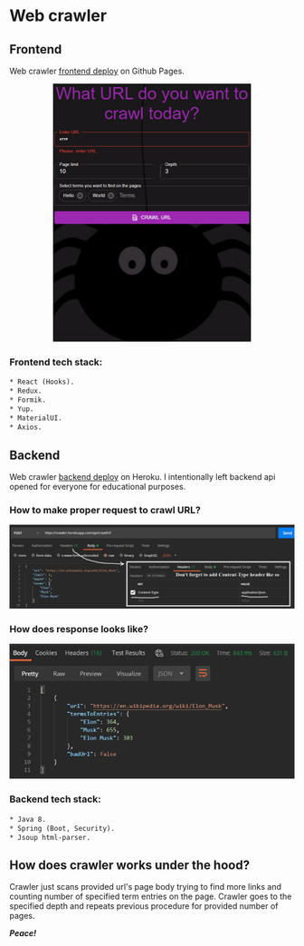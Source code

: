 # Web crawler

## Frontend

Web crawler [frontend deploy](https://lartiquel.github.io/crawler/) on Github Pages.

<p align="center">
  <img src="results/example.gif" width="350" height="455">
</p>

### Frontend tech stack:
	* React (Hooks).
	* Redux.
	* Formik.
	* Yup.
	* MaterialUI.
	* Axios.

## Backend

Web crawler [backend deploy](https://srawler.herokuapp.com/) on Heroku.
I intentionally left backend api opened for everyone for educational purposes.

### How to make proper request to crawl URL?

<p align="center">
  <img src="results/request.png">
</p>

### How does response looks like?

<p align="center">
  <img src="results/response.png">
</p>

### Backend tech stack:
	* Java 8.
	* Spring (Boot, Security).
	* Jsoup html-parser.


## How does crawler works under the hood?

Crawler just scans provided url's page body trying to find more links and counting number of specified term entries on the page. 
Crawler goes to the specified depth and repeats previous procedure for provided number of pages.

	
***Peace!***